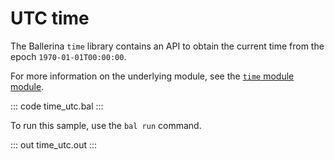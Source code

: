 # UTC time

The Ballerina `time` library contains an API to obtain the current time from the epoch `1970-01-01T00:00:00`.

For more information on the underlying module, see the [`time` module module](https://lib.ballerina.io/ballerina/time/latest/).

::: code time_utc.bal :::

To run this sample, use the `bal run` command.

::: out time_utc.out :::